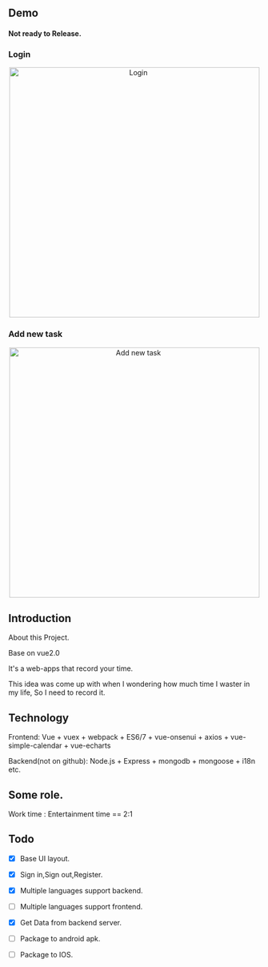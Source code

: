 ## Demo 
#### Not ready to Release.
### Login
<p align="center"><img height="500" src="https://user-images.githubusercontent.com/3784198/34903864-2cf5018a-f875-11e7-80e5-fbe6f26b5a09.gif" alt="Login"></p>

### Add new task
<p align="center"><img height="500" src="https://user-images.githubusercontent.com/3784198/34904078-bce618ee-f878-11e7-9b74-f6f20aedc009.gif" alt="Add new task"></p>


## Introduction

About this Project.

Base on vue2.0

It's a web-apps that record your time.

This idea was come up with when I wondering how much time I waster in my life,
So I need to record it.

## Technology
Frontend:
Vue + vuex + webpack + ES6/7 + vue-onsenui + axios + vue-simple-calendar + vue-echarts

Backend(not on github):
Node.js + Express + mongodb + mongoose + i18n etc.

## Some role.
Work time : Entertainment time == 2:1

## Todo
* [X] Base UI layout.
* [X] Sign in,Sign out,Register.
* [X] Multiple languages support backend.
* [ ] Multiple languages support frontend.
* [X] Get Data from backend server.

* [ ] Package to android apk.
* [ ] Package to IOS.

